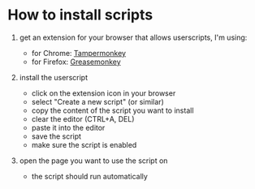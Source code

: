 # How to install scripts

1. get an extension for your browser that allows userscripts, I'm using:
    - for Chrome: [Tampermonkey](https://chromewebstore.google.com/detail/tampermonkey/dhdgffkkebhmkfjojejmpbldmpobfkfo?hl=en)
    - for Firefox: [Greasemonkey](https://addons.mozilla.org/en-US/firefox/addon/greasemonkey/)


2. install the userscript
    - click on the extension icon in your browser
    - select "Create a new script" (or similar)
    - copy the content of the script you want to install
    - clear the editor (CTRL+A, DEL)
    - paste it into the editor
    - save the script
    - make sure the script is enabled
  
3. open the page you want to use the script on
    - the script should run automatically
